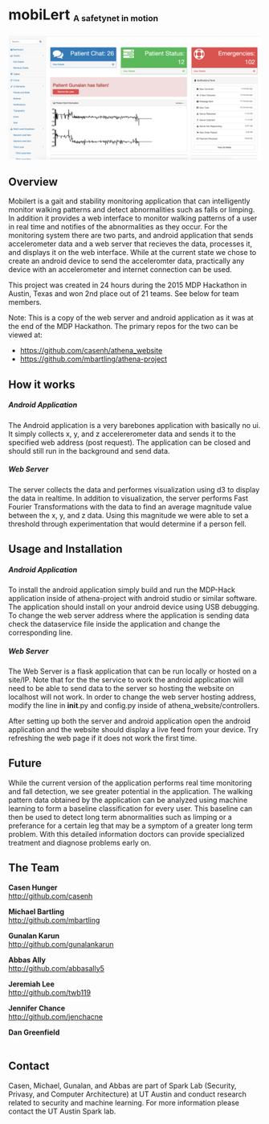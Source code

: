 <h1>mobiLert <sub><sup><sub>A safetynet in motion</sub></sup></sub> </h1> 

![mobiLert Dashboard](https://github.com/gunalankarun/mobilert/blob/master/dashboard.png)

## Overview

Mobilert is a gait and stability monitoring application that can intelligently monitor walking patterns and detect abnormalities such as falls or limping. In addition it provides a web interface to monitor walking patterns of a user in real time and notifies of the abnormalities as they occur. For the monitoring system there are two parts, and android application that sends accelerometer data and a web server that recieves the data, processes it, and displays it on the web interface. While at the current state we chose to create an android device to send the acceleromter data, practically any device with an accelerometer and internet connection can be used.

This project was created in 24 hours during the 2015 MDP Hackathon in Austin, Texas and won 2nd place out of 21 teams. See below for team members.

Note: This is a copy of the web server and android application as it was at the end of the MDP Hackathon. The primary repos for the two can be viewed at:
+ https://github.com/casenh/athena_website
+ https://github.com/mbartling/athena-project

## How it works
##### Android Application
The Android application is a very barebones application with basically no ui. It simply collects x, y, and z accelererometer data and sends it to the specified web address (post request). The application can be closed and should still run in the background and send data.

##### Web Server
The server collects the data and performes visualization using d3 to display the data in realtime. In addition to visualization, the server performs Fast Fourier Transformations with the data to find an average magnitude value between the x, y, and z data. Using this magnitude we were able to set a threshold through experimentation that would determine if a person fell.


## Usage and Installation
##### Android Application
To install the android application simply build and run the MDP-Hack application inside of athena-project with android studio or similar software. The application should install on your android device using USB debugging. To change the web server address where the application is sending data check the dataservice file inside the application and change the corresponding line.

##### Web Server
The Web Server is a flask application that can be run locally or hosted on a site/IP. Note that for the the service to work the android application will need to be able to send data to the server so hosting the website on localhost will not work. In order to change the web server hosting address, modify the line in __init__.py and config.py inside of athena_website/controllers.

After setting up both the server and android application open the android application and the website should display a live feed from your device. Try refreshing the web page if it does not work the first time.

## Future
While the current version of the application performs real time monitoring and fall detection, we see greater potential in the application. The walking pattern data obtained by the application can be analyzed using machine learning to form a baseline classification for every user. This baseline can then be used to detect long term abnormalities such as limping or a preferance for a certain leg that may be a symptom of a greater long term problem. With this detailed information doctors can provide specialized treatment and diagnose problems early on.

## The Team

**Casen Hunger** <br/>
http://github.com/casenh
 <br/>

**Michael Bartling** <br/>
http://github.com/mbartling
 <br/>

**Gunalan Karun** <br/>
http://github.com/gunalankarun
 <br/>

**Abbas Ally** <br/>
http://github.com/abbasally5
 <br/>

**Jeremiah Lee** <br/>
http://github.com/twb119
 <br/>

**Jennifer Chance** <br/>
http://github.com/jenchacne
 <br/>

**Dan Greenfield** <br/>
 <br/>

## Contact

Casen, Michael, Gunalan, and Abbas are part of Spark Lab (Security, Privasy, and Computer Architecture) at UT Austin and conduct research related to security and machine learning. For more information please contact the UT Austin Spark lab.
